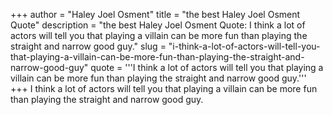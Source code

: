 +++
author = "Haley Joel Osment"
title = "the best Haley Joel Osment Quote"
description = "the best Haley Joel Osment Quote: I think a lot of actors will tell you that playing a villain can be more fun than playing the straight and narrow good guy."
slug = "i-think-a-lot-of-actors-will-tell-you-that-playing-a-villain-can-be-more-fun-than-playing-the-straight-and-narrow-good-guy"
quote = '''I think a lot of actors will tell you that playing a villain can be more fun than playing the straight and narrow good guy.'''
+++
I think a lot of actors will tell you that playing a villain can be more fun than playing the straight and narrow good guy.
